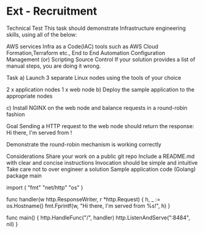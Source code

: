 # Ext - Recruitment


Technical Test
This task should demonstrate Infrastructure engineering skills, using all of the below:

AWS services
Infra as a Code(IAC) tools such as AWS Cloud Formation,Terraform etc.,
End to End Automation
Configuration Management (or) Scripting
Source Control
If your solution provides a list of manual steps, you are doing it wrong.

Task
a) Launch 3 separate Linux nodes using the tools of your choice

2 x application nodes
1 x web node
b) Deploy the sample application to the appropriate nodes

c) Install NGINX on the web node and balance requests in a round-robin fashion

Goal
Sending a HTTP request to the web node should return the response:
Hi there, I'm served from <application node hostname>!

Demonstrate the round-robin mechanism is working correctly

Considerations
Share your work on a public git repo
Include a README.md with clear and concise instructions
Invocation should be simple and intuitive
Take care not to over engineer a solution
Sample application code (Golang)
package main

import (
	"fmt"
	"net/http"
	"os"
)

func handler(w http.ResponseWriter, r *http.Request) {
	h, _ := os.Hostname()
	fmt.Fprintf(w, "Hi there, I'm served from %s!", h)
}

func main() {
	http.HandleFunc("/", handler)
	http.ListenAndServe(":8484", nil)
}
